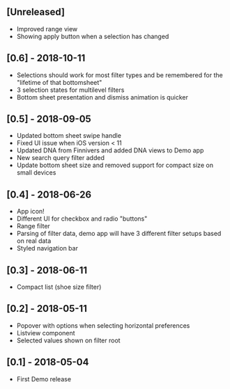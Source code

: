 ## [Unreleased] 
- Improved range view
- Showing apply button when a selection has changed

## [0.6] - 2018-10-11
- Selections should work for most filter types and be remembered for the "lifetime of that bottomsheet"
- 3 selection states for multilevel filters
- Bottom sheet presentation and dismiss animation is quicker

## [0.5] - 2018-09-05
- Updated bottom sheet swipe handle
- Fixed UI issue when iOS version < 11
- Updated DNA from Finnivers and added DNA views to Demo app
- New search query filter added
- Update bottom sheet size and removed support for compact size on small devices

## [0.4] - 2018-06-26
- App icon!
- Different UI for checkbox and radio "buttons" 
- Range filter
- Parsing of filter data, demo app will have 3 different filter setups based on real data
- Styled navigation bar

## [0.3] - 2018-06-11
- Compact list (shoe size filter)

## [0.2] - 2018-05-11
- Popover with options when selecting horizontal preferences
- Listview component
- Selected values shown on filter root

## [0.1] - 2018-05-04
- First Demo release

